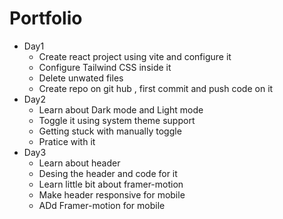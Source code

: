 # Portfolio
- Day1 
   - Create react project using vite and configure it 
   - Configure Tailwind CSS inside it
   - Delete unwated files
   - Create repo on git hub , first commit and push code on it 
- Day2
   - Learn about Dark mode and Light mode 
   - Toggle it using system theme support
   - Getting stuck with manually toggle
   - Pratice with it 
- Day3
    - Learn about header
    - Desing the header and code for it 
    - Learn little bit about framer-motion 
    - Make header responsive for mobile 
    - ADd Framer-motion for mobile 
